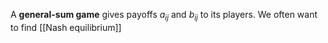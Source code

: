 A **general-sum game** gives payoffs $a_{ij}$ and $b_{ij}$ to its players. We often want to find [[Nash equilibrium]]